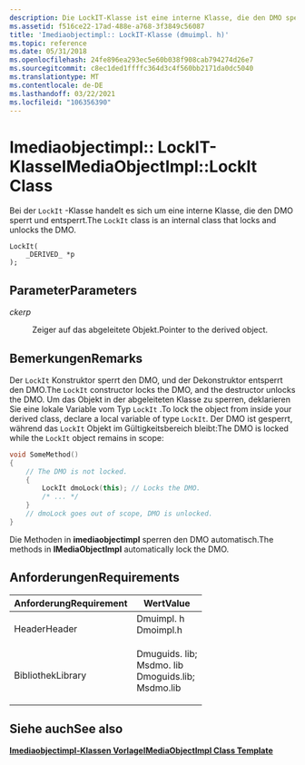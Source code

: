 ```yaml
---
description: Die LockIT-Klasse ist eine interne Klasse, die den DMO sperrt und entsperrt.
ms.assetid: f516ce22-17ad-488e-a768-3f3849c56087
title: 'Imediaobjectimpl:: LockIT-Klasse (dmuimpl. h)'
ms.topic: reference
ms.date: 05/31/2018
ms.openlocfilehash: 24fe896ea293ec5e60b038f908cab794274d26e7
ms.sourcegitcommit: c8ec1ded1ffffc364d3c4f560bb2171da0dc5040
ms.translationtype: MT
ms.contentlocale: de-DE
ms.lasthandoff: 03/22/2021
ms.locfileid: "106356390"
---
```

# <a name="imediaobjectimpllockit-class"></a><span data-ttu-id="58d12-103">Imediaobjectimpl:: LockIT-Klasse</span><span class="sxs-lookup"><span data-stu-id="58d12-103">IMediaObjectImpl::LockIt Class</span></span>

<span data-ttu-id="58d12-104">Bei der `LockIt` -Klasse handelt es sich um eine interne Klasse, die den DMO sperrt und entsperrt.</span><span class="sxs-lookup"><span data-stu-id="58d12-104">The `LockIt` class is an internal class that locks and unlocks the DMO.</span></span>

``` syntax
LockIt(
    _DERIVED_ *p
);
```

## <a name="parameters"></a><span data-ttu-id="58d12-105">Parameter</span><span class="sxs-lookup"><span data-stu-id="58d12-105">Parameters</span></span>

<dl> <dt>

<span data-ttu-id="58d12-106"><span id="p"></span><span id="P"></span>*cker*</span><span class="sxs-lookup"><span data-stu-id="58d12-106"><span id="p"></span><span id="P"></span>*p*</span></span>
</dt> <dd>

<span data-ttu-id="58d12-107">Zeiger auf das abgeleitete Objekt.</span><span class="sxs-lookup"><span data-stu-id="58d12-107">Pointer to the derived object.</span></span>

</dd> </dl>

## <a name="remarks"></a><span data-ttu-id="58d12-108">Bemerkungen</span><span class="sxs-lookup"><span data-stu-id="58d12-108">Remarks</span></span>

<span data-ttu-id="58d12-109">Der `LockIt` Konstruktor sperrt den DMO, und der Dekonstruktor entsperrt den DMO.</span><span class="sxs-lookup"><span data-stu-id="58d12-109">The `LockIt` constructor locks the DMO, and the destructor unlocks the DMO.</span></span> <span data-ttu-id="58d12-110">Um das Objekt in der abgeleiteten Klasse zu sperren, deklarieren Sie eine lokale Variable vom Typ `LockIt` .</span><span class="sxs-lookup"><span data-stu-id="58d12-110">To lock the object from inside your derived class, declare a local variable of type `LockIt`.</span></span> <span data-ttu-id="58d12-111">Der DMO ist gesperrt, während das `LockIt` Objekt im Gültigkeitsbereich bleibt:</span><span class="sxs-lookup"><span data-stu-id="58d12-111">The DMO is locked while the `LockIt` object remains in scope:</span></span>


```C++
void SomeMethod()
{
    // The DMO is not locked.
    {
        LockIt dmoLock(this); // Locks the DMO.
        /* ... */
    } 
    // dmoLock goes out of scope, DMO is unlocked.
}
```



<span data-ttu-id="58d12-112">Die Methoden in **imediaobjectimpl** sperren den DMO automatisch.</span><span class="sxs-lookup"><span data-stu-id="58d12-112">The methods in **IMediaObjectImpl** automatically lock the DMO.</span></span>

## <a name="requirements"></a><span data-ttu-id="58d12-113">Anforderungen</span><span class="sxs-lookup"><span data-stu-id="58d12-113">Requirements</span></span>



| <span data-ttu-id="58d12-114">Anforderung</span><span class="sxs-lookup"><span data-stu-id="58d12-114">Requirement</span></span> | <span data-ttu-id="58d12-115">Wert</span><span class="sxs-lookup"><span data-stu-id="58d12-115">Value</span></span> |
|--------------------|----------------------------------------------------------------------------------------------------------------------------------------------------------|
| <span data-ttu-id="58d12-116">Header</span><span class="sxs-lookup"><span data-stu-id="58d12-116">Header</span></span><br/>  | <dl> <span data-ttu-id="58d12-117"><dt>Dmuimpl. h</dt></span><span class="sxs-lookup"><span data-stu-id="58d12-117"><dt>Dmoimpl.h</dt></span></span> </dl>                                                                     |
| <span data-ttu-id="58d12-118">Bibliothek</span><span class="sxs-lookup"><span data-stu-id="58d12-118">Library</span></span><br/> | <dl> <span data-ttu-id="58d12-119"><dt>Dmuguids. lib; </dt> <dt>Msdmo. lib</dt></span><span class="sxs-lookup"><span data-stu-id="58d12-119"><dt>Dmoguids.lib; </dt> <dt>Msdmo.lib</dt></span></span> </dl> |



## <a name="see-also"></a><span data-ttu-id="58d12-120">Siehe auch</span><span class="sxs-lookup"><span data-stu-id="58d12-120">See also</span></span>

<dl> <dt>

[<span data-ttu-id="58d12-121">**Imediaobjectimpl-Klassen Vorlage**</span><span class="sxs-lookup"><span data-stu-id="58d12-121">**IMediaObjectImpl Class Template**</span></span>](imediaobjectimpl-class-template.md)
</dt> </dl>

 

 




